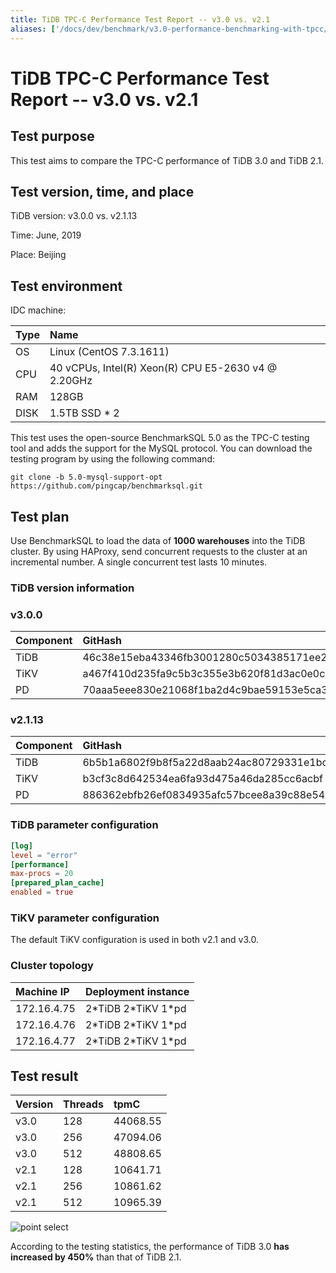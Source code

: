 ```yaml
---
title: TiDB TPC-C Performance Test Report -- v3.0 vs. v2.1
aliases: ['/docs/dev/benchmark/v3.0-performance-benchmarking-with-tpcc/','/docs/dev/benchmark/tpcc/']
---
```


# TiDB TPC-C Performance Test Report -- v3.0 vs. v2.1

## Test purpose

This test aims to compare the TPC-C performance of TiDB 3.0 and TiDB 2.1.

## Test version, time, and place

TiDB version: v3.0.0 vs. v2.1.13

Time: June, 2019

Place: Beijing

## Test environment

IDC machine:

| Type | Name |
| :-- | :-- |
| OS | Linux (CentOS 7.3.1611) |
| CPU | 40 vCPUs, Intel(R) Xeon(R) CPU E5-2630 v4 @ 2.20GHz |
| RAM | 128GB |
| DISK | 1.5TB SSD \* 2 |

This test uses the open-source BenchmarkSQL 5.0 as the TPC-C testing tool and adds the support for the MySQL protocol. You can download the testing program by using the following command:


```shell
git clone -b 5.0-mysql-support-opt https://github.com/pingcap/benchmarksql.git
```

## Test plan

Use BenchmarkSQL to load the data of **1000 warehouses** into the TiDB cluster. By using HAProxy, send concurrent requests to the cluster at an incremental number. A single concurrent test lasts 10 minutes.

### TiDB version information

### v3.0.0

| Component | GitHash |
| :-- | :-- |
| TiDB | 46c38e15eba43346fb3001280c5034385171ee20 |
| TiKV | a467f410d235fa9c5b3c355e3b620f81d3ac0e0c |
| PD | 70aaa5eee830e21068f1ba2d4c9bae59153e5ca3 |

### v2.1.13

| Component | GitHash |
| :-- | :-- |
| TiDB | 6b5b1a6802f9b8f5a22d8aab24ac80729331e1bc |
| TiKV | b3cf3c8d642534ea6fa93d475a46da285cc6acbf |
| PD | 886362ebfb26ef0834935afc57bcee8a39c88e54 |

### TiDB parameter configuration

```toml
[log]
level = "error"
[performance]
max-procs = 20
[prepared_plan_cache]
enabled = true
```

### TiKV parameter configuration

The default TiKV configuration is used in both v2.1 and v3.0.

### Cluster topology

| Machine IP | Deployment instance |
| :-- | :-- |
| 172.16.4.75 | 2\*TiDB 2\*TiKV 1\*pd |
| 172.16.4.76 | 2\*TiDB 2\*TiKV 1\*pd |
| 172.16.4.77 | 2\*TiDB 2\*TiKV 1\*pd |

## Test result

| Version | Threads | tpmC |
| :-- | :-- | :-- |
| v3.0 | 128  | 44068.55 |
| v3.0 | 256  | 47094.06  |
| v3.0 | 512  | 48808.65 |
| v2.1 | 128  | 10641.71  |
| v2.1 | 256  | 10861.62 |
| v2.1 | 512  | 10965.39 |

![point select](https://download.pingcap.com/images/docs/tpcc-2.1-3.0.png)

According to the testing statistics, the performance of TiDB 3.0 **has increased by 450%** than that of TiDB 2.1.
